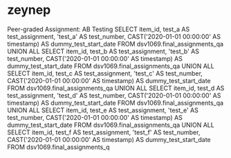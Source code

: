# zeynep
Peer-graded Assignment: AB Testing
SELECT item_id,
       test_a AS test_assignment,
       'test_a' AS test_number,
       CAST('2020-01-01 00:00:00' AS timestamp) AS dummy_test_start_date
FROM dsv1069.final_assignments_qa
UNION ALL
SELECT item_id,
       test_b AS test_assignment,
       'test_b' AS test_number,
       CAST('2020-01-01 00:00:00' AS timestamp) AS dummy_test_start_date
FROM dsv1069.final_assignments_qa
UNION ALL
SELECT item_id,
       test_c AS test_assignment,
       'test_c' AS test_number,
       CAST('2020-01-01 00:00:00' AS timestamp) AS dummy_test_start_date
FROM dsv1069.final_assignments_qa
UNION ALL
SELECT item_id,
       test_d AS test_assignment,
       'test_d' AS test_number,
       CAST('2020-01-01 00:00:00' AS timestamp) AS dummy_test_start_date
FROM dsv1069.final_assignments_qa
UNION ALL
SELECT item_id,
       test_e AS test_assignment,
       'test_e' AS test_number,
       CAST('2020-01-01 00:00:00' AS timestamp) AS dummy_test_start_date
FROM dsv1069.final_assignments_qa
UNION ALL
SELECT item_id,
       test_f AS test_assignment,
       'test_f' AS test_number,
       CAST('2020-01-01 00:00:00' AS timestamp) AS dummy_test_start_date
FROM dsv1069.final_assignments_q
